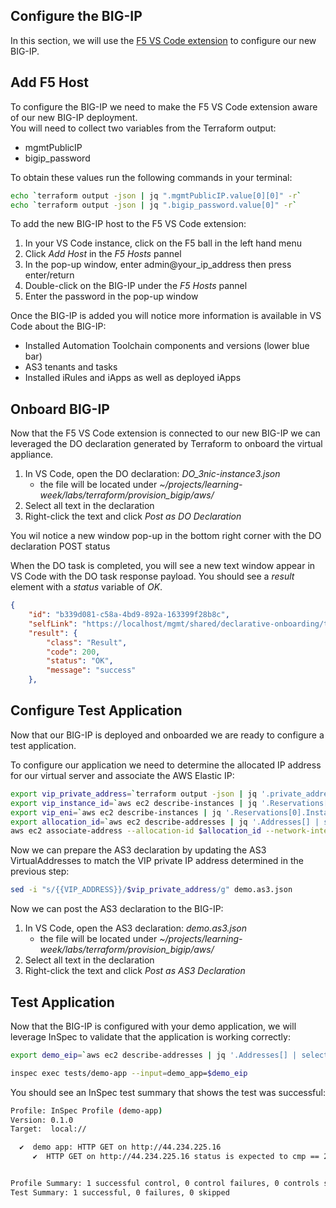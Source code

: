 ## Configure the BIG-IP
In this section, we will use the [F5 VS Code extension](https://f5devcentral.github.io/vscode-f5/#/) to configure our new BIG-IP.

## Add F5 Host
To configure the BIG-IP we need to make the F5 VS Code extension aware of our new BIG-IP deployment.  
You will need to collect two variables from the Terraform output:
- mgmtPublicIP
- bigip_password

To obtain these values run the following commands in your terminal:
```bash
echo `terraform output -json | jq ".mgmtPublicIP.value[0][0]" -r`
echo `terraform output -json | jq ".bigip_password.value[0]" -r`
```

To add the new BIG-IP host to the F5 VS Code extension: 
1. In your VS Code instance, click on the F5 ball in the left hand menu 
2. Click *Add Host* in the *F5 Hosts* pannel
3. In the pop-up window, enter admin@your_ip_address then press enter/return 
4. Double-click on the BIG-IP under the *F5 Hosts* pannel
5. Enter the password in the pop-up window

Once the BIG-IP is added you will notice more information is available in VS Code about the BIG-IP:
- Installed Automation Toolchain components and versions (lower blue bar)
- AS3 tenants and tasks
- Installed iRules and iApps as well as deployed iApps

## Onboard BIG-IP
Now that the F5 VS Code extension is connected to our new BIG-IP we can leveraged the DO declaration generated by Terraform to onboard the virtual appliance. 

1. In VS Code, open the DO declaration: *DO_3nic-instance3.json*
     - the file will be located under *~/projects/learning-week/labs/terraform/provision_bigip/aws/*
2. Select all text in the declaration 
3. Right-click the text and click *Post as DO Declaration*

You wil notice a new window pop-up in the bottom right corner with the DO declaration POST status

When the DO task is completed, you will see a new text window appear in VS Code with the DO task response payload.  You should see a *result* element with a *status* variable of *OK*. 
```json
{
    "id": "b339d081-c58a-4bd9-892a-163399f28b8c",
    "selfLink": "https://localhost/mgmt/shared/declarative-onboarding/task/b339d081-c58a-4bd9-892a-163399f28b8c",
    "result": {
        "class": "Result",
        "code": 200,
        "status": "OK",
        "message": "success"
    },
```

## Configure Test Application
Now that our BIG-IP is deployed and onboarded we are ready to configure a test application.

To configure our application we need to determine the allocated IP address for our virtual server and associate the AWS Elastic IP:
```bash
export vip_private_address=`terraform output -json | jq '.private_addresses.value[0][0][0]' -r`
export vip_instance_id=`aws ec2 describe-instances | jq '.Reservations[0].Instances[0].InstanceId' -r`
export vip_eni=`aws ec2 describe-instances | jq '.Reservations[0].Instances[0].NetworkInterfaces[] | select(.PrivateIpAddress | contains("10.0.2.")) | .NetworkInterfaceId' -r`
export allocation_id=`aws ec2 describe-addresses | jq '.Addresses[] | select(.NetworkInterfaceId | contains($vip_eni)) | .AllocationId' --arg vip_eni "$vip_eni" -r`
aws ec2 associate-address --allocation-id $allocation_id --network-interface-id $vip_eni --private-ip-address $vip_private_address
```
Now we can prepare the AS3 declaration by updating the AS3 VirtualAddresses to match the VIP private IP address determined in the previous step:
```bash
sed -i "s/{{VIP_ADDRESS}}/$vip_private_address/g" demo.as3.json
```

Now we can post the AS3 declaration to the BIG-IP:
1. In VS Code, open the AS3 declaration: *demo.as3.json*
     - the file will be located under *~/projects/learning-week/labs/terraform/provision_bigip/aws/*
2. Select all text in the declaration 
3. Right-click the text and click *Post as AS3 Declaration*

## Test Application
Now that the BIG-IP is configured with your demo application, we will leverage InSpec to validate that the application is working correctly:
```bash
export demo_eip=`aws ec2 describe-addresses | jq '.Addresses[] | select(.AllocationId | contains($allocation_id)) | .PublicIp' --arg allocation_id "$allocation_id" -r`

inspec exec tests/demo-app --input=demo_app=$demo_eip
```

You should see an InSpec test summary that shows the test was successful:
```bash
Profile: InSpec Profile (demo-app)
Version: 0.1.0
Target:  local://

  ✔  demo app: HTTP GET on http://44.234.225.16
     ✔  HTTP GET on http://44.234.225.16 status is expected to cmp == 200


Profile Summary: 1 successful control, 0 control failures, 0 controls skipped
Test Summary: 1 successful, 0 failures, 0 skipped
```
